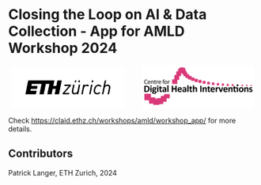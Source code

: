 # Closing the Loop on AI & Data Collection - App for AMLD Workshop 2024

<p align="center">
  <img alt="ETH" src="assets/eth_logo.png" width="45%">
&nbsp; &nbsp; &nbsp; &nbsp;
  <img alt="CDHI" src="assets/cdhi_logo.png" width="45%">
</p>

Check https://claid.ethz.ch/workshops/amld/workshop_app/ for more details.

## Contributors
Patrick Langer, ETH Zurich, 2024  
